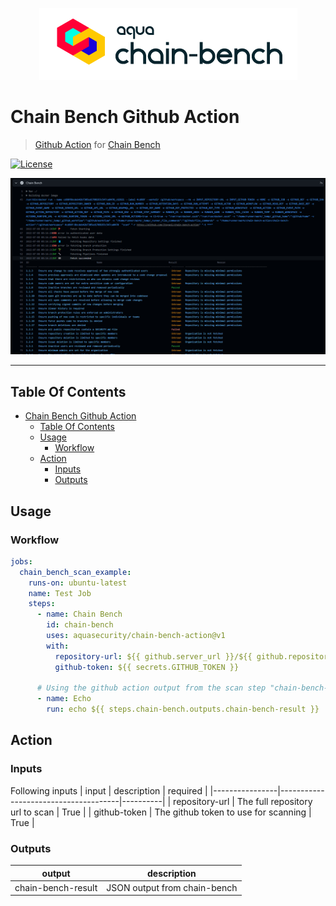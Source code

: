 <p align="center">
<picture>
  <source media="(prefers-color-scheme: dark)" srcset="https://github.com/aquasecurity/chain-bench/raw/main/docs/imgs/banner_dm.png">
  <source media="(prefers-color-scheme: light)" srcset="https://github.com/aquasecurity/chain-bench/raw/main/docs/imgs/banner_lm.png">
  <img alt="chain-bench logo" src="https://github.com/aquasecurity/chain-bench/raw/main/docs/imgs/banner_lm.png">
</picture>

</p>

# Chain Bench Github Action

> [Github Action][github-actions] for [Chain Bench][chain-bench]

[![License][license-img]][license]


![](docs/assets/action-screenshot.png)

---

## Table Of Contents
- [Chain Bench Github Action](#chain-bench-github-action)
  - [Table Of Contents](#table-of-contents)
  - [Usage](#usage)
    - [Workflow](#workflow)
  - [Action](#action)
    - [Inputs](#inputs)
    - [Outputs](#outputs)


## Usage

### Workflow

```yaml
jobs:
  chain_bench_scan_example:
    runs-on: ubuntu-latest
    name: Test Job
    steps:
      - name: Chain Bench
        id: chain-bench
        uses: aquasecurity/chain-bench-action@v1
        with:
          repository-url: ${{ github.server_url }}/${{ github.repository }} # Compiles to https://github.com/aquasecurity/chain-bench-action
          github-token: ${{ secrets.GITHUB_TOKEN }}

      # Using the github action output from the scan step "chain-bench-result"
      - name: Echo
        run: echo ${{ steps.chain-bench.outputs.chain-bench-result }}

```

## Action

### Inputs

Following inputs
| input          | description                          | required |
|----------------|--------------------------------------|----------|
| repository-url | The full repository url to scan      | True     |
| github-token   | The github token to use for scanning | True     |

### Outputs

| output             | description                  |
|--------------------|------------------------------|
| chain-bench-result | JSON output from chain-bench |







[github-actions]: https://github.com/features/actions
[chain-bench]: https://github.com/aquasecurity/chain-bench
[license]: https://github.com/itaywol/chain-bench-action/blob/master/LICENSE
[license-img]: https://img.shields.io/github/license/itaywol/chain-bench-action